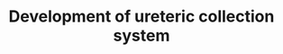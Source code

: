 ---
annotations:
- type: Pathway Ontology
  value: signaling pathway
- type: Disease Ontology
  value: kidney disease
- type: Disease Ontology
  value: CAKUT
authors:
- Fehrhart
communities:
- RareDiseases
description: This pathway describes the gene signalling pathway active in the development
  of the ureteric collection system in human kidney development. Mutations in essential
  genes within this pathway can lead to development of CAKUT (congenital anomalies
  of the kidney and urinary tract).
last-edited: 2021-06-01
organisms:
- Homo sapiens
redirect_from:
- /index.php/Pathway:WP5053
- /instance/WP5053
schema-jsonld:
- '@context': https://schema.org/
  '@id': https://wikipathways.github.io/pathways/WP5053.html
  '@type': Dataset
  creator:
    '@type': Organization
    name: WikiPathways
  description: This pathway describes the gene signalling pathway active in the development
    of the ureteric collection system in human kidney development. Mutations in essential
    genes within this pathway can lead to development of CAKUT (congenital anomalies
    of the kidney and urinary tract).
  keywords:
  - RARG
  - SMAD1
  - FREM2
  - BMP5
  - CCND1
  - SHH
  - TCF2
  - BMP2
  - FREM1
  - WNT11
  - CRIM1
  - GLI2
  - GFRA1
  - GREM1
  - LHX1
  - ITGB1
  - RET
  - SMO
  - SPRY1
  - RARA
  - GREB1L
  - FRAS1
  - GPC3
  - VANGL2
  - BMPR1A
  - Cyclopamine
  - FOXC1
  - ROBO2
  - GATA3
  - BMP4
  - HOXD11
  - MYCN
  - ANOS1
  - RARB
  - FST
  - SIX1
  - CTNNB1
  - PBX1
  - CTDNEP1
  - GDF11
  - ROBO1
  - SALL1
  - EYA1
  - GDNF
  - SIX2
  - ILK
  - GRIP1
  - GLI1
  - BMPER
  - HOXA11
  - ETV4
  - TGFB2
  - GLI3
  - WT1
  - BMPR2
  - FAT4
  - FGFR2
  - PAX2
  - BMP7
  - CELSR1
  - SLIT2
  - ITGA8
  license: CC0
  name: Development of ureteric collection system
seo: CreativeWork
title: Development of ureteric collection system
wpid: WP5053
---